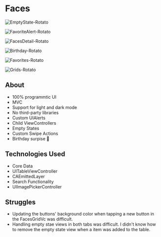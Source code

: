 # Faces

![EmptyState-Rotato](https://user-images.githubusercontent.com/61842505/165658940-d13e399a-301a-4460-8c86-94cbc2b97d24.png)

![FavoriteAlert-Rotato](https://user-images.githubusercontent.com/61842505/165658951-cf9c4652-e975-49bf-84b3-31389ac90c3c.png)

![FacesDetail-Rotato](https://user-images.githubusercontent.com/61842505/165660140-0ad4ca4c-9f4d-42e5-b59b-dff558c2712f.png)

![Birthday-Rotato](https://user-images.githubusercontent.com/61842505/165660158-46a14b49-9063-4024-8317-a18ddd3a5226.png)

![Favorites-Rotato](https://user-images.githubusercontent.com/61842505/165660490-31bf72d5-c120-42e6-ae4b-ffd1f2363977.png)

![Grids-Rotato](https://user-images.githubusercontent.com/61842505/168718746-5c7e6461-b4ec-4f6d-8b40-4a69f62e6b57.png)

## About
- 100% programmtic UI
- MVC
- Support for light and dark mode
- No third-party libraries
- Custom UIAlerts
- Child ViewControllers
- Empty States
- Custom Swipe Actions
- Birthday surpise 👀

## Technologies Used
- Core Data
- UITableViewController
- CAEmittedLayer
- Search Functionality
- UIImagePickerController

## Struggles
- Updating the buttons' background color when tapping a new button in the FacesGridVc was difficult.
- Handling empty stae views in both tabs was difficult. I didn't know how to remove the empty state view when a item was added to the table. 
